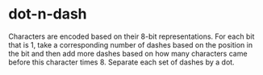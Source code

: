 dot-n-dash
==========
Characters are encoded based on their 8-bit representations. For each bit that is 1, take a corresponding number of dashes based on the position in the bit and then add more dashes based on how many characters came before this character times 8. Separate each set of dashes by a dot.
